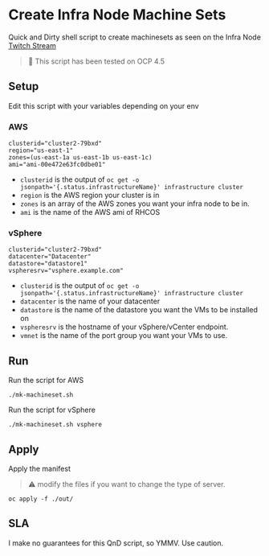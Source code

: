 # Create Infra Node Machine Sets

Quick and Dirty shell script to create machinesets as seen on the Infra Node [Twitch Stream](https://youtu.be/9VNjDh1vPXI?t=3552)

> :rotating_light: This script has been tested on OCP 4.5

## Setup 

Edit this script with your variables depending on your env

### AWS


```shell
clusterid="cluster2-79bxd"
region="us-east-1"
zones=(us-east-1a us-east-1b us-east-1c)
ami="ami-00e472e63fc0dbe01"
```

* `clusterid` is the output of `oc get -o jsonpath='{.status.infrastructureName}' infrastructure cluster`
* `region` is the AWS region your cluster is in
* `zones` is an array of the AWS zones you want your infra node to be in.
* `ami` is the name of the AWS ami of RHCOS

### vSphere

```shell
clusterid="cluster2-79bxd"
datacenter="Datacenter"
datastore="datastore1"
vspheresrv="vsphere.example.com"
```

* `clusterid` is the output of `oc get -o jsonpath='{.status.infrastructureName}' infrastructure cluster`
* `datacenter` is the name of your datacenter
* `datastore` is the name of the datastore you want the VMs to be installed on
* `vspheresrv` is the hostname of your vSphere/vCenter endpoint.
* `vmnet` is the name of the port group you want your VMs to use.  


## Run

Run the script for AWS

```shell
./mk-machineset.sh
```

Run the script for vSphere

```shell
./mk-machineset.sh vsphere
```


## Apply

Apply the manifest

> :warning:  modify the files if you want to change the type of server.

```shell
oc apply -f ./out/
```

## SLA

I make no guarantees for this QnD script, so YMMV. Use caution.

